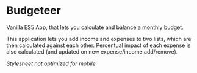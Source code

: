 # Budgeteer

Vanilla ES5 App, that lets you calculate and balance a monthly budget.

This application lets you add income and expenses to two lists, which are
then calculated against each other. Percentual impact of each expense is also
calculated (and updated on new expense/income add/remove).

*Stylesheet not optimized for mobile*
